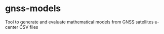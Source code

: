 # gnss-models
Tool to generate and evaluate mathematical models from GNSS satellites u-center CSV files

